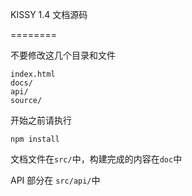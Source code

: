 KISSY 1.4 文档源码

========

不要修改这几个目录和文件

	index.html
	docs/
	api/
	source/

开始之前请执行

	npm install

文档文件在`src/`中，构建完成的内容在`doc`中

API 部分在 `src/api/`中



